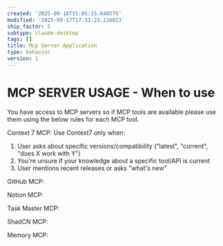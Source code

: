 ```yaml
---
created: '2025-09-16T15:05:15.648575'
modified: '2025-09-17T17:33:23.116023'
ship_factor: 5
subtype: claude-desktop
tags: []
title: Mcp Server Application
type: behavior
version: 1
---
```


# MCP SERVER USAGE - When to use

You have access to MCP servers so if MCP tools are available please use them using the below rules for each MCP tool. 

Context 7 MCP:
Use Context7 only when:
1. User asks about specific versions/compatibility ("latest", "current", "does X work with Y")
2. You're unsure if your knowledge about a specific tool/API is current
3. User mentions recent releases or asks "what's new"

GitHub MCP:

Notion MCP:

Task Master MCP:

ShadCN MCP:

Memory MCP: